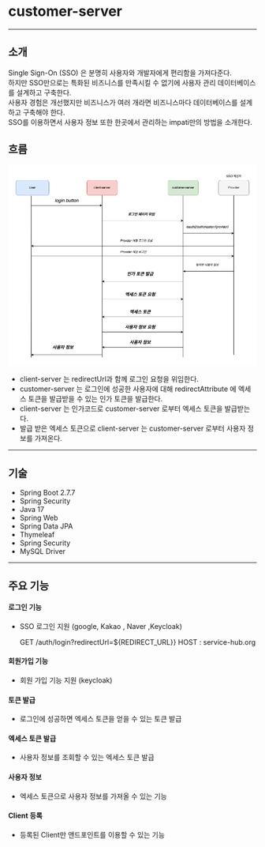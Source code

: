 # customer-server

---

## 소개

Single Sign-On (SSO) 은 분명히 사용자와 개발자에게 편리함을 가져다준다. \
하지만 SSO만으로는 특화된 비즈니스를 만족시킬 수 없기에 사용자 관리 데이터베이스를 설계하고 구축한다. \
사용자 경험은 개선했지만 비즈니스가 여러 개라면 비즈니스마다 데이터베이스를 설계하고 구축해야 한다.\
SSO를 이용하면서 사용자 정보 또한 한곳에서 관리하는 impati만의 방법을 소개한다.

## 흐름

<img src="docs/seq.png" width="700">

- client-server 는 redirectUrl과 함께 로그인 요청을 위임한다.
- customer-server 는 로그인에 성공한 사용자에 대해 redirectAttribute 에 엑세스 토큰을 발급받을 수 있는 인가 토큰을 발급한다.
- client-server 는 인가코드로 customer-server 로부터 엑세스 토큰을 발급받는다.
- 발급 받은 엑세스 토큰으로 client-server 는 customer-server 로부터 사용자 정보를 가져온다.

---

## 기술

* Spring Boot 2.7.7
* Spring Security
* Java 17
* Spring Web
* Spring Data JPA
* Thymeleaf
* Spring Security
* MySQL Driver

---

## 주요 기능

#### 로그인 기능

- SSO 로그인 지원 (google, Kakao , Naver ,Keycloak)

    GET /auth/login?redirectUrl=${REDIRECT_URL}}
    HOST : service-hub.org

#### 회원가입 기능

- 회원 가입 기능 지원 (keycloak)

#### 토큰 발급

- 로그인에 성공하면 엑세스 토큰을 얻을 수 있는 토큰 발급

#### 엑세스 토큰 발급

- 사용자 정보를 조회할 수 있는 엑세스 토큰 발급

#### 사용자 정보

- 엑세스 토큰으로 사용자 정보를 가져올 수 있는 기능

#### Client 등록

- 등록된 Client만 앤드포인트를 이용할 수 있는 기능